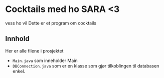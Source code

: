 # Cocktails med ho SARA <3
vess ho vil
Dette er et program om cocktails

## Innhold
Her er alle filene i prosjektet
- `Main.java` som inneholder Main
- `DBConnection.java` som er en klasse som gjør tilkoblingen til databasen enkel.


